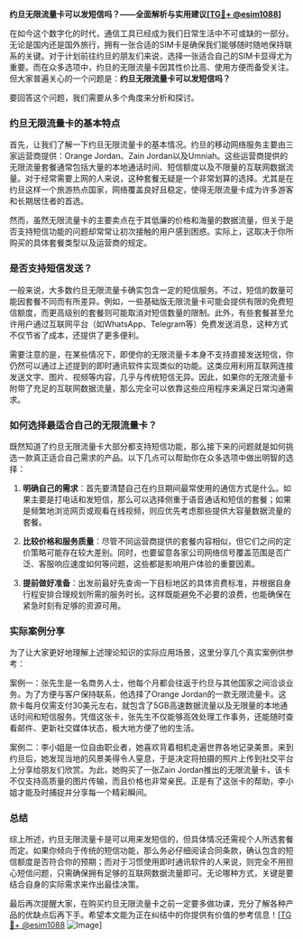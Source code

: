 **约旦无限流量卡可以发短信吗？——全面解析与实用建议[[TG💪+ @esim1088](https://t.me/s/esim1088)]**

在如今这个数字化的时代，通信工具已经成为我们日常生活中不可或缺的一部分。无论是国内还是国外旅行，拥有一张合适的SIM卡是确保我们能够随时随地保持联系的关键。对于计划前往约旦的朋友们来说，选择一张适合自己的SIM卡显得尤为重要。而在众多选项中，约旦的无限流量卡因其性价比高、使用方便而备受关注。但大家普遍关心的一个问题是：**约旦无限流量卡可以发短信吗？**

要回答这个问题，我们需要从多个角度来分析和探讨。

### 约旦无限流量卡的基本特点

首先，让我们了解一下约旦无限流量卡的基本情况。约旦的移动网络服务主要由三家运营商提供：Orange Jordan、Zain Jordan以及Umniah。这些运营商提供的无限流量套餐通常包括大量的本地通话时间、短信额度以及不限量的互联网数据流量。对于经常需要上网的人来说，这种套餐无疑是一个非常划算的选择。尤其是在约旦这样一个旅游热点国家，网络覆盖良好且稳定，使得无限流量卡成为许多游客和长期居住者的首选。

然而，虽然无限流量卡的主要卖点在于其低廉的价格和海量的数据流量，但关于是否支持短信功能的问题却常常让初次接触的用户感到困惑。实际上，这取决于你所购买的具体套餐类型以及运营商的规定。

### 是否支持短信发送？

一般来说，大多数约旦无限流量卡确实包含一定的短信服务。不过，短信的数量可能因套餐不同而有所差异。例如，一些基础版无限流量卡可能会提供有限的免费短信额度，而更高级别的套餐则可能取消对短信数量的限制。此外，有些套餐甚至允许用户通过互联网平台（如WhatsApp、Telegram等）免费发送消息，这种方式不仅节省了成本，还提供了更多便利。

需要注意的是，在某些情况下，即使你的无限流量卡本身不支持直接发送短信，你仍然可以通过上述提到的即时通讯软件实现类似的功能。这类应用利用互联网连接发送文字、图片、视频等内容，几乎与传统短信无异。因此，如果你的无限流量卡附带了充足的互联网数据流量，那么完全可以依靠这些应用程序来满足日常沟通需求。

### 如何选择最适合自己的无限流量卡？

既然知道了约旦无限流量卡大部分都支持短信功能，那么接下来的问题就是如何挑选一款真正适合自己需求的产品。以下几点可以帮助你在众多选项中做出明智的选择：

1. **明确自己的需求**：首先要清楚自己在约旦期间最常使用的通信方式是什么。如果主要是打电话和发短信，那么可以选择侧重于语音通话和短信的套餐；如果是频繁地浏览网页或观看在线视频，则应优先考虑那些提供大容量数据流量的套餐。
   
2. **比较价格和服务质量**：尽管不同运营商提供的套餐内容相似，但它们之间的定价策略可能存在较大差别。同时，也要留意各家公司网络信号覆盖范围是否广泛、客服响应速度如何等问题，这些都是影响用户体验的重要因素。

3. **提前做好准备**：出发前最好先查询一下目标地区的具体资费标准，并根据自身行程安排合理规划所需的服务时长。这样既能避免不必要的浪费，也能确保在紧急时刻有足够的资源可用。

### 实际案例分享

为了让大家更好地理解上述理论知识的实际应用场景，这里分享几个真实案例供参考：

案例一：张先生是一名商务人士，他每个月都会往返于约旦与其他国家之间洽谈业务。为了方便与客户保持联系，他选择了Orange Jordan的一款无限流量卡。这款卡每月仅需支付30美元左右，就包含了5GB高速数据流量以及无限量的本地通话时间和短信服务。凭借这张卡，张先生不仅能够高效处理工作事务，还能随时查看邮件、更新社交媒体状态，极大地方便了他的生活。

案例二：李小姐是一位自由职业者，她喜欢背着相机走遍世界各地记录美景。来到约旦后，她发现当地的风景美得令人窒息，于是决定将拍摄的照片上传到社交平台上分享给朋友们欣赏。为此，她购买了一张Zain Jordan推出的无限流量卡，该卡不仅支持高质量的图片传输，而且价格也非常亲民。正是有了这张卡的帮助，李小姐才能及时捕捉并分享每一个精彩瞬间。

### 总结

综上所述，约旦无限流量卡是可以用来发短信的，但具体情况还需视个人所选套餐而定。如果你倾向于传统的短信功能，那么务必仔细阅读合同条款，确认包含的短信额度是否符合你的预期；而对于习惯使用即时通讯软件的人来说，则完全不用担心短信问题，只需确保拥有足够的互联网数据流量即可。无论哪种方式，关键是要结合自身的实际需求来作出最佳决策。

最后再次提醒大家，在购买约旦无限流量卡之前一定要多做功课，充分了解各种产品的优缺点后再下手。希望本文能为正在纠结中的你提供有价值的参考信息！[[TG💪+ @esim1088](https://t.me/s/esim1088) ![Image](https://i.postimg.cc/4NQfJmqS/Snipaste-2025-05-13-00-14-12.png)]